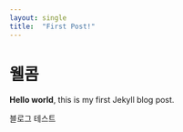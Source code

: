 ```yaml
---
layout: single
title:  "First Post!"
---
```


# 웰콤

**Hello world**, this is my first Jekyll blog post.

블로그 테스트
